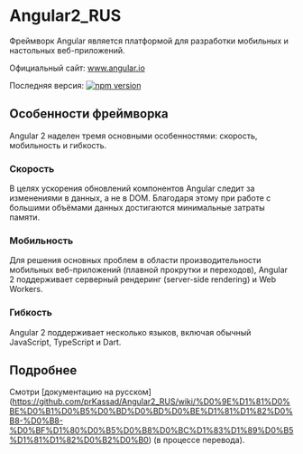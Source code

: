 # Angular2_RUS
Фреймворк Angular является платформой для разработки мобильных и настольных веб-приложений.

Официальный сайт: www.angular.io

Последняя версия: [![npm version](https://badge.fury.io/js/angular2.svg)](http://badge.fury.io/js/angular2)

## Особенности фреймворка
Angular 2 наделен тремя основными особенностями: скорость, мобильность и гибкость.
### Скорость
В целях ускорения обновлений компонентов Angular следит за изменениями в данных, а не в DOM. Благодаря этому при работе с большими объёмами данных достигаются минимальные затраты памяти.
### Мобильность
Для решения основных проблем в области производительности мобильных веб-приложений (плавной прокрутки и переходов), Angular 2 поддерживает серверный рендеринг (server-side rendering) и Web Workers.
### Гибкость
Angular 2 поддерживает несколько языков, включая обычный JavaScript, TypeScript и Dart. 

## Подробнее
Смотри [документацию на русском] (https://github.com/prKassad/Angular2_RUS/wiki/%D0%9E%D1%81%D0%BE%D0%B1%D0%B5%D0%BD%D0%BD%D0%BE%D1%81%D1%82%D0%B8-%D0%B8-%D0%BF%D1%80%D0%B5%D0%B8%D0%BC%D1%83%D1%89%D0%B5%D1%81%D1%82%D0%B2%D0%B0) (в процессе перевода). 
